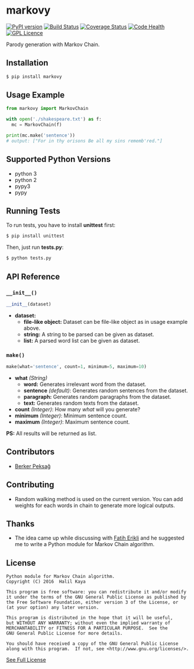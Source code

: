 # markovy
[![PyPI version](https://badge.fury.io/py/markovy.svg)](https://badge.fury.io/py/markovy)
[![Build Status](https://travis-ci.org/halilkaya/markovy.svg?branch=master)](https://travis-ci.org/halilkaya/markovy)
[![Coverage Status](https://coveralls.io/repos/github/halilkaya/markovy/badge.svg?branch=master)](https://coveralls.io/github/halilkaya/markovy?branch=master)
[![Code Health](https://landscape.io/github/halilkaya/markovy/master/landscape.svg?style=flat)](https://landscape.io/github/halilkaya/markovy/master)
[![GPL Licence][licence-badge]](LICENSE)

Parody generation with Markov Chain.

## Installation
```sh
$ pip install markovy
```

## Usage Example
```python
from markovy import MarkovChain

with open('./shakespeare.txt') as f:
  mc = MarkovChain(f)

print(mc.make('sentence'))
# output: ["For in thy orisons Be all my sins rememb'red."]
```

## Supported Python Versions
 - python 3
 - python 2
 - pypy3
 - pypy

## Running Tests
To run tests, you have to install **unittest** first:
```sh
$ pip install unittest
```
Then, just run **tests.py**:
```sh
$ python tests.py
```

## API Reference

### `__init__()`
```python
__init__(dataset)
```

 - **dataset:**
   - **file-like object:** Dataset can be file-like object as in usage example above.
   - **string:** A string to be parsed can be given as dataset.
   - **list:** A parsed word list can be given as dataset.

### `make()`
```python
make(what='sentence', count=1, minimum=5, maximum=10)
```

 - **what** *(String)*
   - **word:** Generates irrelevant word from the dataset.
   - **sentence** *(default)*: Generates random sentences from the dataset.
   - **paragraph:** Generates random paragraphs from the dataset.
   - **text:** Generates random texts from the dataset.
 - **count** *(Integer)*: How many *what* will you generate?
 - **minimum** *(Integer)*: Minimum sentence count.
 - **maximum** *(Integer)*: Maximum sentence count.

**PS:** All results will be returned as list.

## Contributors
 - [Berker Peksağ](https://github.com/berkerpeksag)

## Contributing
 - Random walking method is used on the current version. You can add weights for each words in chain to generate more logical outputs.

## Thanks
 - The idea came up while discussing with [Fatih Erikli](https://github.com/fatiherikli) and he suggested me to write a Python module for Markov Chain algorithm.

## License
```
Python module for Markov Chain algorithm.
Copyright (C) 2016  Halil Kaya

This program is free software: you can redistribute it and/or modify
it under the terms of the GNU General Public License as published by
the Free Software Foundation, either version 3 of the License, or
(at your option) any later version.

This program is distributed in the hope that it will be useful,
but WITHOUT ANY WARRANTY; without even the implied warranty of
MERCHANTABILITY or FITNESS FOR A PARTICULAR PURPOSE.  See the
GNU General Public License for more details.

You should have received a copy of the GNU General Public License
along with this program.  If not, see <http://www.gnu.org/licenses/>.
```
[See Full License](https://github.com/halilkaya/markovy/blob/master/LICENSE)

[licence-badge]:http://img.shields.io/badge/licence-GPL-brightgreen.svg
